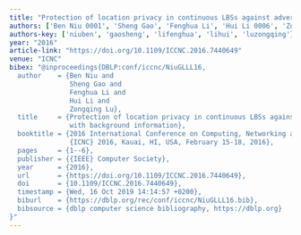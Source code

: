 ```yaml
---
title: "Protection of location privacy in continuous LBSs against adversaries with background information"
authors: ['Ben Niu 0001', 'Sheng Gao', 'Fenghua Li', 'Hui Li 0006', 'Zongqing Lu']
authors-key: ['niuben', 'gaosheng', 'lifenghua', 'lihui', 'luzongqing']
year: "2016"
article-link: "https://doi.org/10.1109/ICCNC.2016.7440649"
venue: "ICNC"
bibex: "@inproceedings{DBLP:conf/iccnc/NiuGLLL16,
  author    = {Ben Niu and
               Sheng Gao and
               Fenghua Li and
               Hui Li and
               Zongqing Lu},
  title     = {Protection of location privacy in continuous LBSs against adversaries
               with background information},
  booktitle = {2016 International Conference on Computing, Networking and Communications,
               {ICNC} 2016, Kauai, HI, USA, February 15-18, 2016},
  pages     = {1--6},
  publisher = {{IEEE} Computer Society},
  year      = {2016},
  url       = {https://doi.org/10.1109/ICCNC.2016.7440649},
  doi       = {10.1109/ICCNC.2016.7440649},
  timestamp = {Wed, 16 Oct 2019 14:14:57 +0200},
  biburl    = {https://dblp.org/rec/conf/iccnc/NiuGLLL16.bib},
  bibsource = {dblp computer science bibliography, https://dblp.org}
}"
---
```

